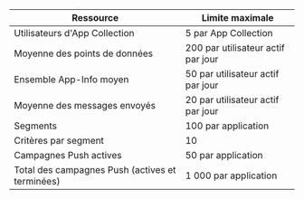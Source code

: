 Ressource|Limite maximale
---|---
Utilisateurs d'App Collection|5 par App Collection
Moyenne des points de données|200 par utilisateur actif par jour
Ensemble App-Info moyen|50 par utilisateur actif par jour
Moyenne des messages envoyés|20 par utilisateur actif par jour
Segments|100 par application
Critères par segment|10
Campagnes Push actives|50 par application
Total des campagnes Push (actives et terminées)|1 000 par application

<!---HONumber=Oct15_HO3-->